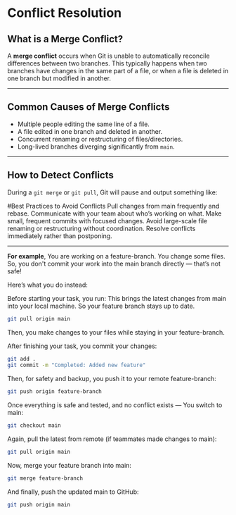 # Conflict Resolution

## What is a Merge Conflict?
A **merge conflict** occurs when Git is unable to automatically 
reconcile differences between two branches. This typically happens 
when two branches have changes in the same part of a file, 
or when a file is deleted in one branch but modified in another.

---

## Common Causes of Merge Conflicts

- Multiple people editing the same line of a file.
- A file edited in one branch and deleted in another.
- Concurrent renaming or restructuring of files/directories.
- Long-lived branches diverging significantly from `main`.

---

## How to Detect Conflicts

During a `git merge` or `git pull`, Git will pause and output something like:

#Best Practices to Avoid Conflicts
Pull changes from main frequently and rebase.
Communicate with your team about who’s working on what.
Make small, frequent commits with focused changes.
Avoid large-scale file renaming or restructuring without coordination.
Resolve conflicts immediately rather than postponing.

---

**For example**,
You are working on a feature-branch. You change some files. So, you don't commit your work into the main branch directly — that’s not safe!

Here’s what you do instead:

Before starting your task, you run:
This brings the latest changes from main into your local machine. So your feature branch stays up to date.

```bash
git pull origin main
```
Then, you make changes to your files while staying in your feature-branch.

After finishing your task, you commit your changes:
```bash
git add .
git commit -m "Completed: Added new feature"
```
Then, for safety and backup, you push it to your remote feature-branch:

```bash
git push origin feature-branch
```
Once everything is safe and tested, and no conflict exists —
You switch to main:

```bash
git checkout main
```
Again, pull the latest from remote (if teammates made changes to main):
```bash
git pull origin main
```
Now, merge your feature branch into main:
```bash
git merge feature-branch
````
And finally, push the updated main to GitHub:
```bash
git push origin main
````